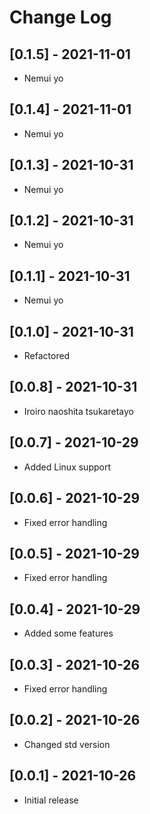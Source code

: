 # Change Log

## [0.1.5] - 2021-11-01

- Nemui yo

## [0.1.4] - 2021-11-01

- Nemui yo

## [0.1.3] - 2021-10-31

- Nemui yo

## [0.1.2] - 2021-10-31

- Nemui yo

## [0.1.1] - 2021-10-31

- Nemui yo

## [0.1.0] - 2021-10-31

- Refactored

## [0.0.8] - 2021-10-31

- Iroiro naoshita tsukaretayo

## [0.0.7] - 2021-10-29

- Added Linux support

## [0.0.6] - 2021-10-29

- Fixed error handling

## [0.0.5] - 2021-10-29

- Fixed error handling

## [0.0.4] - 2021-10-29

- Added some features

## [0.0.3] - 2021-10-26

- Fixed error handling

## [0.0.2] - 2021-10-26

- Changed std version

## [0.0.1] - 2021-10-26

- Initial release
